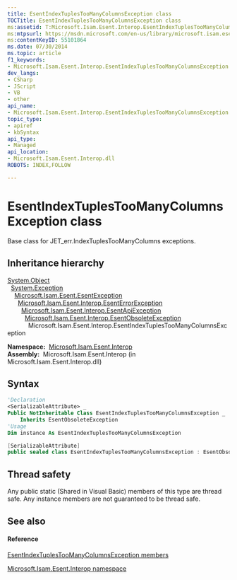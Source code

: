 ```yaml
---
title: EsentIndexTuplesTooManyColumnsException class
TOCTitle: EsentIndexTuplesTooManyColumnsException class
ms:assetid: T:Microsoft.Isam.Esent.Interop.EsentIndexTuplesTooManyColumnsException
ms:mtpsurl: https://msdn.microsoft.com/en-us/library/microsoft.isam.esent.interop.esentindextuplestoomanycolumnsexception(v=EXCHG.10)
ms:contentKeyID: 55101864
ms.date: 07/30/2014
ms.topic: article
f1_keywords:
- Microsoft.Isam.Esent.Interop.EsentIndexTuplesTooManyColumnsException
dev_langs:
- CSharp
- JScript
- VB
- other
api_name: 
- Microsoft.Isam.Esent.Interop.EsentIndexTuplesTooManyColumnsException
topic_type: 
- apiref
- kbSyntax
api_type: 
- Managed
api_location: 
- Microsoft.Isam.Esent.Interop.dll
ROBOTS: INDEX,FOLLOW

---
```


# EsentIndexTuplesTooManyColumnsException class

Base class for JET_err.IndexTuplesTooManyColumns exceptions.

## Inheritance hierarchy

[System.Object](https://docs.microsoft.com/dotnet/api/system.object?redirectedfrom=MSDN)  
  [System.Exception](https://docs.microsoft.com/dotnet/api/system.exception?redirectedfrom=MSDN)  
    [Microsoft.Isam.Esent.EsentException](dn292088\(v=exchg.10\).md)  
      [Microsoft.Isam.Esent.Interop.EsentErrorException](dn274314\(v=exchg.10\).md)  
        [Microsoft.Isam.Esent.Interop.EsentApiException](dn334231\(v=exchg.10\).md)  
          [Microsoft.Isam.Esent.Interop.EsentObsoleteException](dn319668\(v=exchg.10\).md)  
            Microsoft.Isam.Esent.Interop.EsentIndexTuplesTooManyColumnsException  

**Namespace:**  [Microsoft.Isam.Esent.Interop](hh596136\(v=exchg.10\).md)  
**Assembly:**  Microsoft.Isam.Esent.Interop (in Microsoft.Isam.Esent.Interop.dll)

## Syntax

``` vb
'Declaration
<SerializableAttribute> _
Public NotInheritable Class EsentIndexTuplesTooManyColumnsException _
    Inherits EsentObsoleteException
'Usage
Dim instance As EsentIndexTuplesTooManyColumnsException
```

``` csharp
[SerializableAttribute]
public sealed class EsentIndexTuplesTooManyColumnsException : EsentObsoleteException
```

## Thread safety

Any public static (Shared in Visual Basic) members of this type are thread safe. Any instance members are not guaranteed to be thread safe.

## See also

#### Reference

[EsentIndexTuplesTooManyColumnsException members](dn319428\(v=exchg.10\).md)

[Microsoft.Isam.Esent.Interop namespace](hh596136\(v=exchg.10\).md)

